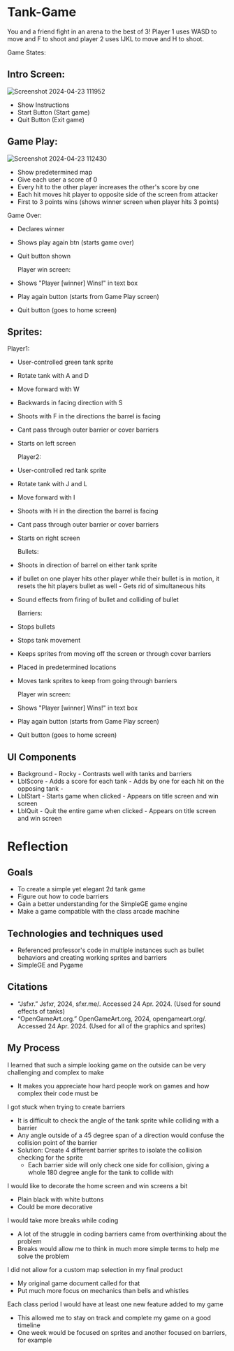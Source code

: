 # Tank-Game

You and a friend fight in an arena to the best of 3! Player 1 uses WASD to move and F to shoot and player 2 uses IJKL to move and H to shoot.

Game States:

## Intro Screen:
![Screenshot 2024-04-23 111952](https://github.com/Oij13/Tank-Game/assets/156932008/232f0378-cff2-41ec-b2d7-741ea41ade4a)

- Show Instructions
- Start Button (Start game)
- Quit Button (Exit game)

## Game Play:
![Screenshot 2024-04-23 112430](https://github.com/Oij13/Tank-Game/assets/156932008/cecee3c8-b94a-47b2-b63c-7c7770c1833b)

- Show predetermined map
- Give each user a score of 0
- Every hit to the other player increases the other's score by one
- Each hit moves hit player to opposite side of the screen from attacker
- First to 3 points wins (shows winner screen when player hits 3 points)

Game Over:
- Declares winner
- Shows play again btn (starts game over)
- Quit button shown

  Player win screen:
- Shows "Player [winner] Wins!" in text box
- Play again button (starts from Game Play screen)
- Quit button (goes to home screen)

  


## Sprites:
  Player1:
- User-controlled green tank sprite
- Rotate tank with A and D
- Move forward with W
- Backwards in facing direction with S
- Shoots with F in the directions the barrel is facing
- Cant pass through outer barrier or cover barriers
- Starts on left screen

  Player2:
- User-controlled red tank sprite
- Rotate tank with J and L
- Move forward with I
- Shoots with H in the direction the barrel is facing
- Cant pass through outer barrier or cover barriers
- Starts on right screen

  Bullets:
- Shoots in direction of barrel on either tank sprite
- if bullet on one player hits other player while their bullet is in motion, it resets the hit players bullet as well
      - Gets rid of simultaneous hits
- Sound effects from firing of bullet and colliding of bullet

  Barriers:
- Stops bullets
- Stops tank movement
- Keeps sprites from moving off the screen or through cover barriers
- Placed in predetermined locations
- Moves tank sprites to keep from going through barriers

  Player win screen:
- Shows "Player [winner] Wins!" in text box
- Play again button (starts from Game Play screen)
- Quit button (goes to home screen)

## UI Components
- Background
      - Rocky
      - Contrasts well with tanks and barriers
- LblScore
      - Adds a score for each tank
      - Adds by one for each hit on the opposing tank
      -
- LblStart
      - Starts game when clicked
      - Appears on title screen and win screen
- LblQuit
      - Quit the entire game when clicked
      - Appears on title screen and win screen




# Reflection

## Goals
- To create a simple yet elegant 2d tank game
- Figure out how to code barriers
- Gain a better understanding for the SimpleGE game engine
- Make a game compatible with the class arcade machine

## Technologies and techniques used
- Referenced professor's code in multiple instances such as bullet behaviors and creating working sprites and barriers
- SimpleGE and Pygame

## Citations
- “Jsfxr.” Jsfxr, 2024, sfxr.me/. Accessed 24 Apr. 2024.  (Used for sound effects of tanks)
- “OpenGameArt.org.” OpenGameArt.org, 2024, opengameart.org/. Accessed 24 Apr. 2024. (Used for all of the graphics and sprites)

## My Process

I learned that such a simple looking game on the outside can be very challenging and complex to make
* It makes you appreciate how hard people work on games and how complex their code must be 

I got stuck when trying to create barriers
- It is difficult to check the angle of the tank sprite while colliding with a barrier
- Any angle outside of a 45 degree span of a direction would confuse the collision point of the barrier
- Solution: Create 4 different barrier sprites to isolate the collision checking for the sprite
    - Each barrier side will only check one side for collision, giving a whole 180 degree angle for the tank to collide with
 
I would like to decorate the home screen and win screens a bit
- Plain black with white buttons
- Could be more decorative

I would take more breaks while coding
- A lot of the struggle in coding barriers came from overthinking about the problem
- Breaks would allow me to think in much more simple terms to help me solve the problem

I did not allow for a custom map selection in my final product
- My original game document called for that
- Put much more focus on mechanics than bells and whistles

Each class period I would have at least one new feature added to my game
- This allowed me to stay on track and complete my game on a good timeline
- One week would be focused on sprites and another focused on barriers, for example



‌





  
